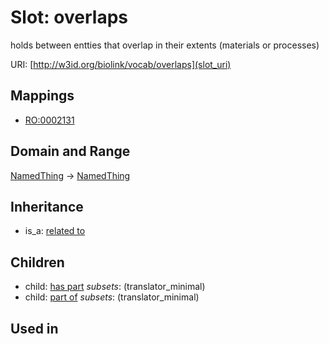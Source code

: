 # Slot: overlaps


holds between entties that overlap in their extents (materials or processes)

URI: [http://w3id.org/biolink/vocab/overlaps](slot_uri)
## Mappings

 * [RO:0002131](http://purl.obolibrary.org/obo/RO_0002131)
## Domain and Range

[NamedThing](NamedThing.md) -> [NamedThing](NamedThing.md)
## Inheritance

 *  is_a: [related to](related_to.md)
## Children

 *  child: [has part](has_part.md) *subsets*: (translator_minimal)
 *  child: [part of](part_of.md) *subsets*: (translator_minimal)
## Used in

